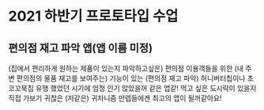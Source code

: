 # 2021 하반기 프로토타입 수업
## 편의점 재고 파악 앱(앱 이름 미정)
(집에서 편리하게 원하는 제품이 있는지 파악하고싶은) 편의점 이용객들을 위한 (내 주변 편의점의 물품 재고를 보여주는) 기능이 있는 (편의점 재고 파악) 
허니버터칩이나 초코꼬북칩 유행 했었던 시기에 엄청 인기 많았을꺼 같은 앱같! 먹고 싶은 도시락이 있을지 직접 가보기 귀찮은 (저같은) 귀차니즘 만렙들에겐 최고의 앱이 될꺼같아요!
